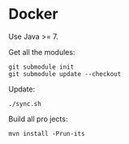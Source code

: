 # Docker

Use Java >= 7.

Get all the modules:

    git submodule init
    git submodule update --checkout

Update:

    ./sync.sh

Build all pro   jects:

    mvn install -Prun-its